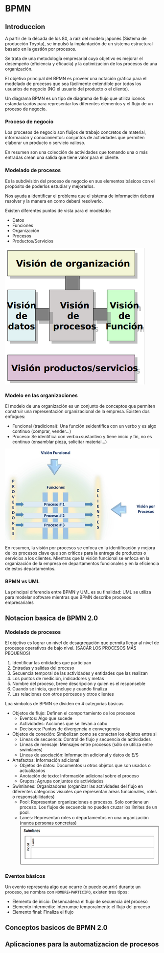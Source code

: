 # BPMN
## Introduccion
A partir de la década de los 80, a raíz del modelo japonés (Sistema de producción Toyota), se impulsó la implantación de un sistema estructural basado en la gestión por procesos.

Se trata de una metodología empresarial cuyo objetivo es mejorar el desempeño (eficiencia y eficacia) y la optimización de los procesos de una organización.

El objetivo principal del BPMN es proveer una notación gráfica para el modelado de procesos que sea fácilmente entendible por todos los usuarios de negocio (NO el usuario del producto o el cliente).

Un diagrama BPMN es un tipo de diagrama de flujo que utiliza iconos estandarizados para representar los diferentes elementos y el flujo de un proceso de negocio. 

### Proceso de negocio
Los procesos de negocio son fluijos de trabajo concretos de material, información y conocimientos: conjuntos de actividades que permiten elaborar un producto o servicio valioso.

En resumen son una colección de actividades que tomando una o más entradas crean una salida que tiene valor para el cliente.

### Modelado de procesos
Es la subdivisión del proceso de negocio en sus elementos básicos con el propósito de poderlos estudiar y mejorarlos.

Nos ayuda a identificar el problema que el sistema de información deberá resolver y la manera en como deberá resolverlo.

Existen diferentes puntos de vista para el modelado:
+ Datos
+ Funciones
+ Organización
+ Procesos
+ Productos/Servicios

![Vistas modelado](https://github.com/13sauca13/PRG/blob/master/Recursos/Vistas%20modelado%20procesos.PNG)

### Modelo en las organizaciones
El modelo de una organización es un conjunto de conceptos que permiten construir una representación organizacional de la empresa. Existen dos enfoques:
+ Funcional (tradicional): Una función seidentifica con un verbo y es algo continuo (comprar, vender...)
+ Proceso: Se identifica con verbo+sustantivo y tiene inicio y fin, no es continuo (ensamblar pieza, solicitar material...)

![Vision funcional vs procesos](https://github.com/13sauca13/PRG/blob/master/Recursos/Vision%20funcional%20vs%20procesos.PNG)

En resumen, la visión por procesos se enfoca en la identificación y mejora de los procesos clave que son críticos para la entrega de productos o servicios a los clientes.
Mientras que la visión funcional se enfoca en la organización de la empresa en departamentos funcionales y en la eficiencia de estos departamentos.

### BPMN vs UML
La principal diferencia entre BPMN y UML es su finalidad: UML se utiliza para modelar software mientras que BPMN describe procesos empresariales

## Notacion basica de BPMN 2.0
### Modelado de procesos
El objetivo es lograr un nivel de desagregación que permita llegar al nivel de procesos operativos de bajo nivel. (SACAR LOS PROCESOS MÁS PEQUEÑOS)
1. Identificar las entidades que participan
2. Entradas y salidas del proceso
3. Secuencia temporal de las actividades y entidades que las realizan
4. Los puntos de medición, indicadores y metas
5. Nombre del proceso, breve descripción y quien es el responseble
6. Cuando se inicia, que incluye y cuando finaliza
7. Las relaciones con otros porcesos y otros clientes

Loa símbolos de BPMN se dividen en 4 categorías básicas
+ Objetos de flujo: Definen el comportamiento de los procesos
  + Eventos: Algo que sucede
  + Actividades: Acciones que se llevan a cabo
  + Decisores: Puntos de divergencia o convergencia
+ Objetos de conexión: Simbolizan como se conectan los objetos entre si
  + Líneas de secuencia: Control de flujo y secuencia de actividades
  + Líneas de mensaje: Mensajes entre procesos (sólo se utiliza entre swimlanes)
  + Líneas de asociación: Información adicional y datos de E/S
+ Artefactos: Información adicional
  + Objetos de datos: Documentos u otros objetos que son usados o actualizados
  + Anotación de texto: Información adicional sobre el proceso
  + Grupos: Agrupa conjuntos de actividades
+ Swimlanes: Organizadores (organizar las actividades del flujo en diferentes categorías visuales que representan áreas funcionales, roles o responsabilidades)
  + Pool: Representan organizaciones o procesos. Solo contiene un proceso. Los flujos de secuencia no pueden cruzar los límites de un pool.
  + Lanes: Representan roles o departamentos en una organización (nunca personas concretas)
![Swimlanes](https://github.com/13sauca13/PRG/blob/master/Recursos/Swimlane%20BPMN.PNG)

### Eventos básicos
Un evento representa algo que ocurre (o puede ocurrir) durante un proceso, se nombra con ```NOMBRE+PARTICIPO```, existen tres tipos:
+ Elemento de inicio: Desencadena el flujo de secuencia del proceso
+ Elemento intermedio: Interrumpe temporalmente el flujo del proceso
+ Elemento final: Finaliza el flujo


## Conceptos basicos de BPMN 2.0
## Aplicaciones para la automatizacion de procesos
